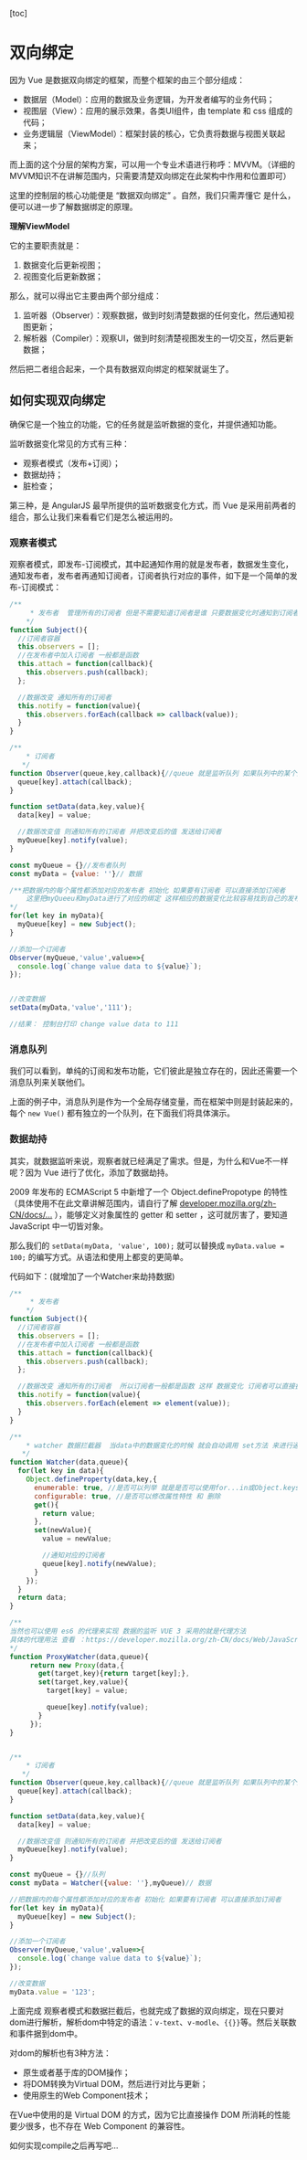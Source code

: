 [toc]

# 双向绑定

因为 Vue 是数据双向绑定的框架，而整个框架的由三个部分组成：

- 数据层（Model）：应用的数据及业务逻辑，为开发者编写的业务代码；
- 视图层（View）：应用的展示效果，各类UI组件，由 template 和 css 组成的代码；
- 业务逻辑层（ViewModel）：框架封装的核心，它负责将数据与视图关联起来；

而上面的这个分层的架构方案，可以用一个专业术语进行称呼：MVVM。（详细的MVVM知识不在讲解范围内，只需要清楚双向绑定在此架构中作用和位置即可）

这里的控制层的核心功能便是 “数据双向绑定” 。自然，我们只需弄懂它 是什么，便可以进一步了解数据绑定的原理。

**理解ViewModel**

它的主要职责就是：

1. 数据变化后更新视图；
2. 视图变化后更新数据；

那么，就可以得出它主要由两个部分组成：

1. 监听器（Observer）：观察数据，做到时刻清楚数据的任何变化，然后通知视图更新；
2. 解析器（Compiler）：观察UI，做到时刻清楚视图发生的一切交互，然后更新数据；

然后把二者组合起来，一个具有数据双向绑定的框架就诞生了。

## 如何实现双向绑定

确保它是一个独立的功能，它的任务就是监听数据的变化，并提供通知功能。

监听数据变化常见的方式有三种：

- 观察者模式（发布+订阅）；
- 数据劫持；
- 脏检查；

第三种，是 AngularJS 最早所提供的监听数据变化方式，而 Vue 是采用前两者的组合，那么让我们来看看它们是怎么被运用的。

### 观察者模式

观察者模式，即发布-订阅模式，其中起通知作用的就是发布者，数据发生变化，通知发布者，发布者再通知订阅者，订阅者执行对应的事件，如下是一个简单的发布-订阅模式：

```js
/**
     * 发布者  管理所有的订阅者 但是不需要知道订阅者是谁 只要数据变化时通知到订阅者就可以
    */
function Subject(){
  //订阅者容器
  this.observers = [];
  //在发布者中加入订阅者 一般都是函数  
  this.attach = function(callback){
    this.observers.push(callback);
  };

  //数据改变 通知所有的订阅者 
  this.notify = function(value){
    this.observers.forEach(callback => callback(value));
  }
}

/**
    * 订阅者
   */
function Observer(queue,key,callback){//queue 就是监听队列 如果队列中的某个属性变化 要做相应事件 即 添加一个订阅者
  queue[key].attach(callback);
}

function setData(data,key,value){
  data[key] = value;

  //数据改变值 则通知所有的订阅者 并把改变后的值 发送给订阅者
  myQueue[key].notify(value);
}

const myQueue = {}//发布者队列 
const myData = {value: ''}// 数据

/**把数据内的每个属性都添加对应的发布者 初始化 如果要有订阅者 可以直接添加订阅者
	这里把myQueeu和myData进行了对应的绑定 这样相应的数据变化比较容易找到自己的发布者
*/
for(let key in myData){
  myQueue[key] = new Subject();
}

//添加一个订阅者 
Observer(myQueue,'value',value=>{
  console.log(`change value data to ${value}`);
});


//改变数据
setData(myData,'value','111');

//结果： 控制台打印 change value data to 111
```

### 消息队列

我们可以看到，单纯的订阅和发布功能，它们彼此是独立存在的，因此还需要一个消息队列来关联他们。

上面的例子中，消息队列是作为一个全局存储变量，而在框架中则是封装起来的，每个 `new Vue()` 都有独立的一个队列，在下面我们将具体演示。

### 数据劫持

其实，就数据监听来说，观察者就已经满足了需求。但是，为什么和Vue不一样呢？因为 Vue 进行了优化，添加了数据劫持。

2009 年发布的 ECMAScript 5 中新增了一个 Object.definePropotype 的特性（具体使用不在此文章讲解范围内，请自行了解 [developer.mozilla.org/zh-CN/docs/…](https://developer.mozilla.org/zh-CN/docs/Web/JavaScript/Reference/Global_Objects/Object/defineProperty) ），能够定义对象属性的 getter 和 setter ，这可就厉害了，要知道 JavaScript 中一切皆对象。

那么我们的 `setData(myData, 'value', 100);` 就可以替换成 `myData.value = 100;` 的编写方式。从语法和使用上都变的更简单。

代码如下：(就增加了一个Watcher来劫持数据)

```js
/**
     * 发布者
    */
function Subject(){
  //订阅者容器
  this.observers = [];
  //在发布者中加入订阅者 一般都是函数  
  this.attach = function(callback){
    this.observers.push(callback);
  };

  //数据改变 通知所有的订阅者  所以订阅者一般都是函数 这样 数据变化 订阅者可以直接执行对应事件
  this.notify = function(value){
    this.observers.forEach(element => element(value));
  }
}

/**
    * watcher 数据拦截器  当data中的数据变化的时候 就会自动调用 set方法 来进行通知订阅者 完成双向绑定
   */
function Watcher(data,queue){
  for(let key in data){
    Object.defineProperty(data,key,{
      enumerable: true, //是否可以列举 就是是否可以使用for...in或Object.keys()
      configurable: true, //是否可以修改属性特性 和 删除
      get(){
        return value;
      },
      set(newValue){
        value = newValue;

        //通知对应的订阅者
        queue[key].notify(newValue);
      }
    });
  }
  return data;
}

/**
当然也可以使用 es6 的代理来实现 数据的监听 VUE 3 采用的就是代理方法
具体的代理用法 查看 ：https://developer.mozilla.org/zh-CN/docs/Web/JavaScript/Reference/Global_Objects/Proxy
*/
function ProxyWatcher(data,queue){
     return new Proxy(data,{
       get(target,key){return target[key];},
       set(target,key,value){
         target[key] = value;

         queue[key].notify(value);
       }
     });
}


/**
    * 订阅者
   */
function Observer(queue,key,callback){//queue 就是监听队列 如果队列中的某个属性变化 要做相应事件 即 添加一个订阅者
  queue[key].attach(callback);
}

function setData(data,key,value){
  data[key] = value;

  //数据改变值 则通知所有的订阅者 并把改变后的值 发送给订阅者
  myQueue[key].notify(value);
}

const myQueue = {}//队列
const myData = Watcher({value: ''},myQueue)// 数据

//把数据内的每个属性都添加对应的发布者 初始化 如果要有订阅者 可以直接添加订阅者
for(let key in myData){
  myQueue[key] = new Subject();
}

//添加一个订阅者 
Observer(myQueue,'value',value=>{
  console.log(`change value data to ${value}`);
});

//改变数据
myData.value = '123';
```

上面完成 观察者模式和数据拦截后，也就完成了数据的双向绑定，现在只要对dom进行解析，解析dom中特定的语法：`v-text`、`v-modle`、`{{}}`等。然后关联数和事件据到dom中。

对dom的解析也有3种方法：

- 原生或者基于库的DOM操作；
- 将DOM转换为Virtual DOM，然后进行对比与更新；
- 使用原生的Web Component技术；

在Vue中使用的是 Virtual DOM 的方式，因为它比直接操作 DOM 所消耗的性能要少很多，也不存在 Web Component 的兼容性。

如何实现compile之后再写吧...